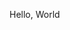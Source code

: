 <!DOCTYPE html PUBLIC "-//W3C//DTD HTML 4.01 Transitional//EN"
	"http://www.w3.org/TR/html4/loose.dtd">
<html lang="ja">
	<head>
		<title>HTML 文書のサンプル</title>
	</head>
	<body>
		<p>Hello, World</p>
	</body>
</html>
